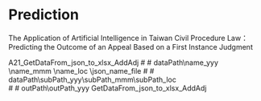 # Prediction
The Application of Artificial Intelligence in Taiwan  Civil Procedure Law：Predicting the Outcome of an  Appeal Based on a First Instance Judgment

A21_GetDataFrom_json_to_xlsx_AddAdj
    # # dataPath\name_yyy   \name_mmm   \name_loc   \json_name_file
    # # dataPath\subPath_yyy\subPath_mmm\subPath_loc\
    # # outPath\outPath_yyy
     GetDataFrom_json_to_xlsx_AddAdj

